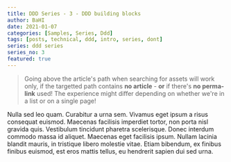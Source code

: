 ```yaml
---
title: DDD Series - 3 - DDD building blocks
author: BaHI
date: 2021-01-07
categories: [Samples, Series, Ddd]
tags: [posts, technical, ddd, intro, series, dont]
series: ddd series
series_no: 3
featured: true
---
```


> Going above the article's path when searching for assets will work only, if the targetted path contains **no article** - **or** if there's **no perma-link** used!
> The experience might differ depending on whether we're in a list or on a single page!

Nulla sed leo quam. Curabitur a urna sem. Vivamus eget ipsum a risus consequat euismod. Maecenas facilisis imperdiet tortor, non porta nisl gravida quis. Vestibulum tincidunt pharetra scelerisque. Donec interdum commodo massa id aliquet. Maecenas eget facilisis ipsum. Nullam lacinia blandit mauris, in tristique libero molestie vitae. Etiam bibendum, ex finibus finibus euismod, est eros mattis tellus, eu hendrerit sapien dui sed urna.
